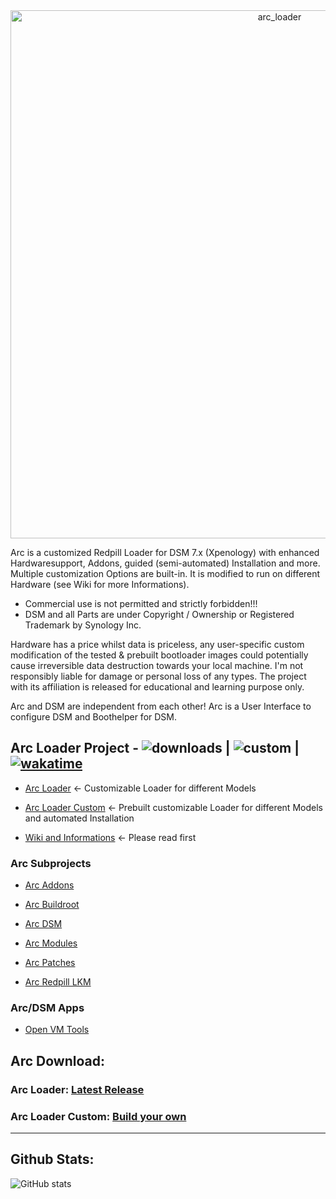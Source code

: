 <center><img width="845" alt="arc_loader" src="https://github.com/AuxXxilium/AuxXxilium/assets/67025065/ef975a36-9f3e-4cfb-813c-402db69611e7"></center>

Arc is a customized Redpill Loader for DSM 7.x (Xpenology) with enhanced Hardwaresupport, Addons, guided (semi-automated) Installation and more. Multiple customization Options are built-in. It is modified to run on different Hardware (see Wiki for more Informations).

- Commercial use is not permitted and strictly forbidden!!!
- DSM and all Parts are under Copyright / Ownership or Registered Trademark by Synology Inc.

Hardware has a price whilst data is priceless, any user-specific custom modification of the tested & prebuilt bootloader images could potentially cause irreversible data destruction towards your local machine. I'm not responsibly liable for damage or personal loss of any types. The project with its affiliation is released for educational and learning purpose only.

Arc and DSM are independent from each other! Arc is a User Interface to configure DSM and Boothelper for DSM.


## Arc Loader Project - ![downloads](https://img.shields.io/github/downloads/AuxXxilium/arc/total?style=flat-square) | ![custom](https://img.shields.io/github/issues-closed-raw/AuxXxilium/arc?style=flat-square&label=custom) | [![wakatime](https://wakatime.com/badge/user/faedcb8b-e7cf-4ef4-8c9f-d24d6b2de49c.svg)](https://wakatime.com/@faedcb8b-e7cf-4ef4-8c9f-d24d6b2de49c)

- <a href="https://github.com/AuxXxilium/arc">Arc Loader</a> <- Customizable Loader for different Models

- <a href="https://auxxxilium.github.io/arc">Arc Loader Custom</a> <- Prebuilt customizable Loader for different Models and automated Installation

- <a href="https://github.com/AuxXxilium/AuxXxilium/wiki">Wiki and Informations</a> <- Please read first


### Arc Subprojects

-  <a href="https://github.com/AuxXxilium/arc-addons">Arc Addons</a>

-  <a href="https://github.com/AuxXxilium/arc-buildroot">Arc Buildroot</a>

-  <a href="https://github.com/AuxXxilium/arc-dsm">Arc DSM</a>

-  <a href="https://github.com/AuxXxilium/arc-modules">Arc Modules</a>

-  <a href="https://github.com/AuxXxilium/arc-patches">Arc Patches</a>

-  <a href="https://github.com/AuxXxilium/redpill-lkm">Arc Redpill LKM</a>

### Arc/DSM Apps

- <a href="https://github.com/AuxXxilium/synology-dsm-open-vm-tools">Open VM Tools</a>

## Arc Download:

### Arc Loader:             <a href="https://github.com/AuxXxilium/arc/releases/latest">Latest Release</a>
### Arc Loader Custom:      <a href="https://auxxxilium.github.io/arc">Build your own</a>

---

## Github Stats:

![GitHub stats](https://github-readme-stats-sigma-five.vercel.app/api?username=AuxXxilium&show_icons=true&theme=react&hide_title=true&include_all_commits=true)

